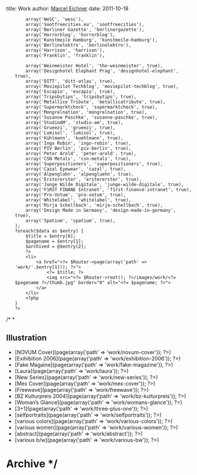 title: Work
author: [Marcel Eichner](love@ephigeniad.de)
date: 2011-10-18

<ul class="imagelist">
<?php
	$data = array(
		// array('Photocase', 'photocase'),
		// array('Meiré Meiré', 'meire-meire'),
		// array('Damian Franzen', 'damian-franzen'),
		
		array('WeSC', 'wesc'),
		array('Sootfreecities.eu', 'sootfreecities'),
		array('Berliner Gazette', 'berlinergazette'),
		array('Horrorblog', 'horrorblog'),
		array('Kunstmeile Hamburg', 'kunstmeile-hamburg'),
		array('Berlinelektro', 'berlinelektro'),
		array('Harrison', 'harrison'),
		array('Franklin', 'franklin'),
		
		array('Weinmeister Hotel', 'the-weinmeister', true),
		array('Designhotel Elephant Prag', 'designhotel-elephant', true),
		array('DITT', 'ditt-atlas', true),
		array('Moviepilot Techblog', 'moviepilot-techblog', true),
		array('Escapio', 'escapio', true),
		array('Tripsbytips', 'tripsbytips', true),
		array('Metallice Tribute', 'metallicatribute', true),
		array('Supermarktcheck', 'supermarktcheck', true),
		array('Mongrelnation', 'mongrelnation', true),
		array('Susanne Paschke', 'susanne-paschke', true),
		array('StudioAM', 'studio-am', true),
		array('Grueezi', 'grueezi', true),
		array('Lumisol', 'lumisol', true),
		array('Kühlmann', 'kuehlmann', true),
		array('Ingo Robin', 'ingo-robin', true),
		array('PIV Berlin', 'piv-berlin', true),
		array('Peter Arold', 'peter-arold', true),
		array('CSN Metals', 'csn-metals', true),
		array('Superpositioners', 'superpositioners', true),
		array('Cazal Eyewear', 'cazal', true),
		array('Alpenglühn', 'alpengluehn', true),
		array('Erstererster', 'erstererster', true),
		array('Junge Wilde Digitale', 'junge-wilde-digitale', true),
		array('F1RST FINANE Intranet', 'f1rst-finance-intranet', true),
		array('Pro-Votum', 'pro-votum', true),
		array('Whitelabel', 'whitelabel', true),
		array('Mirja Schellbach', 'mirja-schellbach', true),
		array('Design Made in Germany', 'design-made-in-germany', true),
		array('Spatium', 'spatium', true),
	);
	foreach($data as $entry) {
		$title = $entry[0];
		$pagename = $entry[1];
		$archived = @$entry[2];
		?>
		<li>
			<a href="<?= $Router->page(array('path' => 'work/'.$entry[1])); ?>">
				<?= $title; ?>
				<img src="<?= $Router->root(); ?>/images/work/<?= $pagename ?>/thumb.jpg" border="0" alt="<?= $pagename; ?>">
			</a>
		</li>
		<?php
	}
	?>
</ul>
<?php

/*
 * 
## Illustration

* [NOVUM Cover](<?= $Router->page(array('path' => 'work/novum-cover')); ?>)
* [Exihibition 2006](<?= $Router->page(array('path' => 'work/exhibition-2006')); ?>)
* [Fake Magaine](<?= $Router->page(array('path' => 'work/fake-magazine')); ?>)
* [Laura](<?= $Router->page(array('path' => 'work/laura')); ?>)
* [New Series](<?= $Router->page(array('path' => 'work/new-series')); ?>)
* [Mex Cover](<?= $Router->page(array('path' => 'work/mex-cover')); ?>)
* [Freewave](<?= $Router->page(array('path' => 'work/freewave')); ?>)
* [BZ Kulturpreis 2004](<?= $Router->page(array('path' => 'work/bz-kulturpreis')); ?>)
* [Woman’s Glance](<?= $Router->page(array('path' => 'work/womans-glance')); ?>)
* [3+1](<?= $Router->page(array('path' => 'work/three-plus-one')); ?>)
* [selfportraits](<?= $Router->page(array('path' => 'work/selfportraits')); ?>)
* [various colors](<?= $Router->page(array('path' => 'work/various-colors')); ?>)
* [various women](<?= $Router->page(array('path' => 'work/various-women')); ?>)
* [abstract](<?= $Router->page(array('path' => 'work/abstract')); ?>)
* [various b/w](<?= $Router->page(array('path' => 'work/various-bw')); ?>)

# Archive */